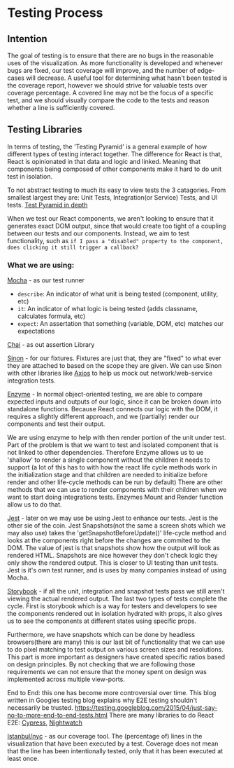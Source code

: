 # Testing Process

## Intention

The goal of testing is to ensure that there are no bugs in the reasonable uses
of the visualization. As more functionality is developed and whenever bugs are
fixed, our test coverage will improve, and the number of edge-cases will
decrease. A useful tool for determining what hasn't been tested is the coverage
report, however we should strive for valuable tests over coverage percentage. A
covered line may not be the focus of a specific test, and we should visually
compare the code to the tests and reason whether a line is sufficiently covered.

## Testing Libraries

In terms of testing, the 'Testing Pyramid' is a general example of how different 
types of testing interact together. The difference for React is that, React is 
opinionated in that data and logic and linked. Meaning that components being 
composed of other components make it hard to do unit test in isolation. 

To not abstract testing to much its easy to view tests the 3 catagories. 
From smallest largest they are: Unit Tests, Integration(or Service) Tests, 
and UI tests.
[Test Pyramid in depth](https://martinfowler.com/articles/practical-test-pyramid.html)

When we test our React components, we aren't looking to ensure that it generates
exact DOM output, since that would create too tight of a coupling between our
tests and our components. Instead, we aim to test functionality, such as `if I
pass a "disabled" property to the component, does clicking it still trigger a
callback?`

### What we are using: 

[Mocha](https://mochajs.org/) - as our test runner

* `describe`: An indicator of what unit is being tested (component, utility, etc)
* `it`: An indicator of what logic is being tested (adds classname, calculates
  formula, etc)
* `expect`: An assertation that something (variable, DOM, etc) matches our
  expectations

[Chai](https://www.chaijs.com/) - as out assertion Library

[Sinon](https://sinonjs.org/) - for our fixtures. Fixtures are just that, they 
are "fixed" to what ever they are attached to based on the scope they are given.
 We can use Sinon with other libraries like [Axios](https://github.com/axios/axios) 
 to help us mock out network/web-service integration tests.

[Enzyme](https://airbnb.io/enzyme/) - In normal object-oriented testing, we are 
able to compare expected inputs and outputs of our logic, since it can be broken 
down into standalone functions. Because React connects our logic with the DOM, 
it requires a slightly different approach, and we (partially) render our components 
and test their output.

We are using enzyme to help with then render portion of the unit under test. 
Part of the problem is that we want to test and isolated component that is not 
linked to other dependencies. Therefore Enzyme allows us to ue 'shallow' to 
render a single component without the children it needs to support (a lot of 
this has to with how the react life cycle methods work in the initialization 
stage and that children are needed to initialize before render and other 
life-cycle methods can be run by default) There are other methods that we can 
use to render components with their children when we want to start doing integrations 
tests. Enzymes Mount and Render function allow us to do that.

[Jest](https://jestjs.io/) - later on we may use be using Jest to enhance our 
tests. Jest is the other sie of the coin. Jest Snapshots(not the same a screen 
shots which we may also use) takes the 'getSnapshotBeforeUpdate()' life-cycle 
method and looks at the components right before the changes are commited to the 
DOM. The value of jest is that snapshots show how the output will look as rendered 
HTML. Snapshots are nice however they don't check logic they only show the 
rendered output. This is closer to UI testing than unit tests. Jest is it's own 
test runner, and is uses by many companies instead of using Mocha. 

[Storybook](https://storybook.js.org/) - if all the unit, integration and 
snapshot tests pass we still aren't viewing the actual rendered output. The last 
two types of tests complete the cycle. First is storybook which is a way for 
testers and developers to see the components rendered out in isolation hydrated 
with props, it also gives us to see the components at different states using 
specific props.

Furthermore, we have snapshots which can be done by headless browsers(there are many) 
this is our last bit of functionality that we can use to do pixel matching to 
test output on various screen sizes and resolutions. This part is more important 
as designers have created specific ratios based on design principles. By not 
checking that we are following those requirements we can not ensure that the 
money spent on design was implemented across multiple view-ports. 

End to End: this one has become more controversial over time. This blog written 
in Googles testing blog explains why E2E testing shouldn't necessarily be trusted. https://testing.googleblog.com/2015/04/just-say-no-to-more-end-to-end-tests.html
There are many libraries to do React E2E: [Cypress](https://www.cypress.io/), [Nightwatch](http://nightwatchjs.org/)

[Istanbul/nyc](https://istanbul.js.org/) - as our coverage tool.
The (percentage of) lines in the visualization that have been
executed by a test. Coverage does not mean that the line has been intentionally
tested, only that it has been executed at least once.


